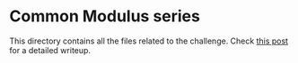 # Common Modulus series
This directory contains all the files related to the challenge. Check [this post](https://rootfs.eu/codeblue2017-common-modulus/) for a detailed writeup.
